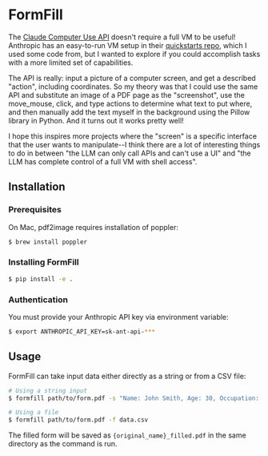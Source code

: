 # FormFill

The [Claude Computer Use API](https://docs.anthropic.com/en/docs/build-with-claude/computer-use) doesn't require a full VM to be useful! Anthropic has an easy-to-run VM setup in their [quickstarts repo](https://github.com/anthropics/anthropic-quickstarts/tree/main/computer-use-demo), which I used some code from, but I wanted to explore if you could accomplish tasks with a more limited set of capabilities.

The API is really: input a picture of a computer screen, and get a described "action", including coordinates. So my theory was that I could use the same API and substitute an image of a PDF page as the "screenshot", use the move_mouse, click, and type actions to determine what text to put where, and then manually add the text myself in the background using the Pillow library in Python. And it turns out it works pretty well!

I hope this inspires more projects where the "screen" is a specific interface that the user wants to manipulate--I think there are a lot of interesting things to do in between "the LLM can only call APIs and can't use a UI" and "the LLM has complete control of a full VM with shell access".

## Installation

### Prerequisites

On Mac, pdf2image requires installation of poppler:
```bash
$ brew install poppler
```

### Installing FormFill

```bash
$ pip install -e .
```

### Authentication

You must provide your Anthropic API key via environment variable:
```bash
$ export ANTHROPIC_API_KEY=sk-ant-api-***
```

## Usage

FormFill can take input data either directly as a string or from a CSV file:

```bash
# Using a string input
$ formfill path/to/form.pdf -s "Name: John Smith, Age: 30, Occupation: Engineer"

# Using a file
$ formfill path/to/form.pdf -f data.csv
```

The filled form will be saved as `{original_name}_filled.pdf` in the same directory as the command is run.